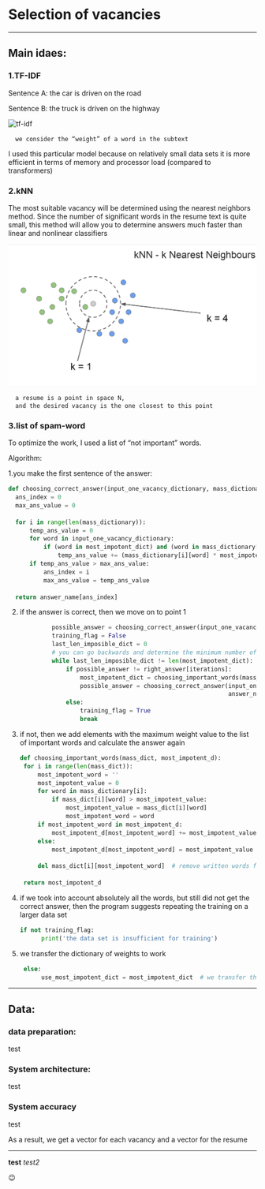 # Selection of vacancies
___
## Main idaes: 
### 1.TF-IDF
  Sentence A: the car is driven on the road
  
  Sentence B: the truck is driven on the highway
  
  ![tf-idf](https://github.com/djitoro/RTU_LAB_textProject/blob/main/pictures/tf-idf-4.png)
      
      we consider the “weight” of a word in the subtext
 
  I used this particular model because on relatively small data sets it is more efficient in terms of memory and processor load (compared to transformers)
### 2.kNN
  The most suitable vacancy will be determined using the nearest neighbors method. Since the number of significant words in the resume text is quite small, this method will allow you to determine answers much faster than linear and nonlinear classifiers

   ![kNN](https://github.com/djitoro/RTU_LAB_textProject/blob/main/pictures/kNN.png)

      a resume is a point in space N, 
      and the desired vacancy is the one closest to this point
### 3.list of spam-word
  To optimize the work, I used a list of “not important” words.
  
  Algorithm: 
  
  1.you make the first sentence of the answer: 
  ```python
  def choosing_correct_answer(input_one_vacancy_dictionary, mass_dictionary, answer_name, most_impotent_dict):
    ans_index = 0
    max_ans_value = 0

    for i in range(len(mass_dictionary)):
        temp_ans_value = 0
        for word in input_one_vacancy_dictionary:
            if (word in most_impotent_dict) and (word in mass_dictionary[i]):
                temp_ans_value += (mass_dictionary[i][word] * most_impotent_dict[word])
        if temp_ans_value > max_ans_value:
            ans_index = i
            max_ans_value = temp_ans_value

    return answer_name[ans_index]
  ```

2. if the answer is correct, then we move on to point 1
   ```python
            possible_answer = choosing_correct_answer(input_one_vacancy_dictionary, count_mass_dictionary, answer_name, most_impotent_dict)
            training_flag = False
            last_len_imposible_dict = 0
            # you can go backwards and determine the minimum number of words for an accurate definition
            while last_len_imposible_dict != len(most_impotent_dict):
                if possible_answer != right_answer[iterations]:
                    most_impotent_dict = choosing_important_words(mass_dictionary, most_impotent_dict)
                    possible_answer = choosing_correct_answer(input_one_vacancy_dictionary, count_mass_dictionary,
                                                              answer_name, most_impotent_dict)
                else:
                    training_flag = True
                    break
   ```
4. if not, then we add elements with the maximum weight value to the list of important words and calculate the answer again
   ```python
   def choosing_important_words(mass_dict, most_impotent_d):
    for i in range(len(mass_dict)):
        most_impotent_word = ''
        most_impotent_value = 0
        for word in mass_dictionary[i]:
            if mass_dict[i][word] > most_impotent_value:
                most_impotent_value = mass_dict[i][word]
                most_impotent_word = word
        if most_impotent_word in most_impotent_d:
            most_impotent_d[most_impotent_word] += most_impotent_value
        else:
            most_impotent_d[most_impotent_word] = most_impotent_value

        del mass_dict[i][most_impotent_word]  # remove written words from the list
        
    return most_impotent_d
   ```
5. if we took into account absolutely all the words, but still did not get the correct answer, then the program suggests repeating the training on a larger data set
   ```python
   if not training_flag:
         print('the data set is insufficient for training')
   ```
6. we transfer the dictionary of weights to work
   ```python
    else:
         use_most_impotent_dict = most_impotent_dict  # we transfer the dictionary of important words to work
   ```
___ 
## Data: 
### data preparation:
test 
### System architecture:
test
### System accuracy
test


As a result, we get a vector for each vacancy and a vector for the resume
___

**test**
*test2*

:wink:
